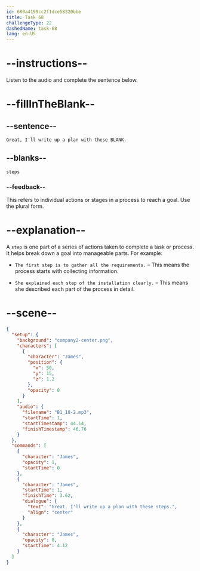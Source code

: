 ```yaml
---
id: 680a4199cc2f1dce58320bbe
title: Task 68
challengeType: 22
dashedName: task-68
lang: en-US
---
```


<!-- (Audio) James: Great, I'll write up a plan with these steps. -->

# --instructions--

Listen to the audio and complete the sentence below.

# --fillInTheBlank--

## --sentence--

`Great, I'll write up a plan with these BLANK.`

## --blanks--

`steps`

### --feedback--

This refers to individual actions or stages in a process to reach a goal. Use the plural form.

# --explanation--

A `step` is one part of a series of actions taken to complete a task or process. It helps break down a goal into manageable parts. For example:

- `The first step is to gather all the requirements.` – This means the process starts with collecting information.

- `She explained each step of the installation clearly.` – This means she described each part of the process in detail.

# --scene--

```json
{
  "setup": {
    "background": "company2-center.png",
    "characters": [
      {
        "character": "James",
        "position": {
          "x": 50,
          "y": 15,
          "z": 1.2
        },
        "opacity": 0
      }
    ],
    "audio": {
      "filename": "B1_18-2.mp3",
      "startTime": 1,
      "startTimestamp": 44.14,
      "finishTimestamp": 46.76
    }
  },
  "commands": [
    {
      "character": "James",
      "opacity": 1,
      "startTime": 0
    },
    {
      "character": "James",
      "startTime": 1,
      "finishTime": 3.62,
      "dialogue": {
        "text": "Great. I'll write up a plan with these steps.",
        "align": "center"
      }
    },
    {
      "character": "James",
      "opacity": 0,
      "startTime": 4.12
    }
  ]
}
```
